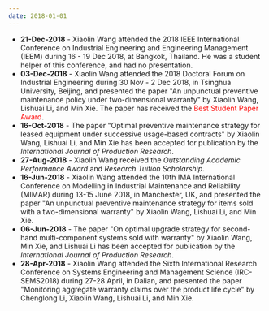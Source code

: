 ```yaml
---
date: 2018-01-01
---
```

<ul>
  <li><b>21-Dec-2018</b> - Xiaolin Wang attended the 2018 IEEE International Conference on Industrial Engineering and Engineering Management (IEEM) during 16 - 19 Dec 2018, at Bangkok, Thailand. He was a student helper of this conference, and had no presentation.</li>
  <li><b>03-Dec-2018</b> - Xiaolin Wang attended the 2018 Doctoral Forum on Industrial Engineering during 30 Nov - 2 Dec 2018, in Tsinghua University, Beijing, and presented the paper "An unpunctual preventive maintenance policy under two-dimensional warranty" by Xiaolin Wang, Lishuai Li, and Min Xie. ​The paper has received the <font color="#FF0000">Best Student Paper Award</font>.</li>
  <li><b>16-Oct-2018</b> - The paper "Optimal preventive maintenance strategy for leased equipment under successive usage-based contracts" by Xiaolin Wang, Lishuai Li, and Min Xie has been accepted for publication by the <i>International Journal of Production Research</i>.</li>
  <li><b>27-Aug-2018</b> - Xiaolin Wang received the <i>Outstanding Academic Performance Award</i> and <i>Research Tuition Scholarship</i>.</li>
  <li><b>16-Jun-2018</b> - Xiaolin Wang attended the 10th IMA International Conference on Modelling in Industrial Maintenance and Reliability (MIMAR) during 13-15 June 2018, in Manchester, UK, and presented the paper "An unpunctual preventive maintenance strategy for items sold with a two-dimensional warranty" by Xiaolin Wang, Lishuai Li, and Min Xie.</li>
  <li><b>06-Jun-2018</b> - The paper "On optimal upgrade strategy for second-hand multi-component systems sold with warranty" by Xiaolin Wang, Min Xie, and Lishuai Li has been accepted for publication by the <i>International Journal of Production Research</i>.</li>
  <li><b>28-Apr-2018</b> - Xiaolin Wang attended the Sixth International Research Conference on Systems Engineering and Management Science (IRC-SEMS2018) during 27-28 April, in Dalian, and presented the paper "Monitoring aggregate warranty claims over the product life cycle" by Chenglong Li, Xiaolin Wang, Lishuai Li, and Min Xie.</li>
<ul>
